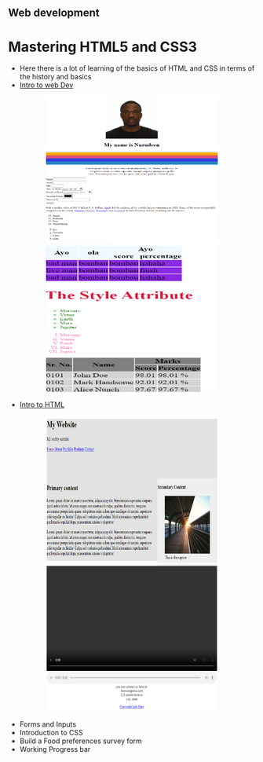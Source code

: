 ## Web development

# Mastering HTML5 and CSS3
- Here there is a lot of learning of the basics of HTML and CSS in terms of the history and basics
- <a href="/Mastering-html5-andcss3/Intro/index.html"> Intro to   web Dev </a>
<p align="center">
  <img src="/Images/intro/3.png" width="350" height="300" title="1.0">
  <img src="/Images/intro/4.png" width="350" height="300" title="1.1">
</p>

- <a href="/Mastering-html5-andcss3/Intro/index-one.html"> Intro to HTML </a>
<p align="center">
  <img src="/Images/intro/1.png" width="350" height="300" title="1.2">
  <img src="/Images/intro/2.png" width="350" height="300" title="1.3">
</p>

- Forms and Inputs
- Introduction to CSS
- Build a Food preferences survey form
- Working Progress bar
